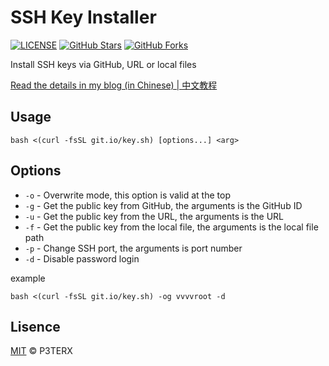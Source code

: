 # SSH Key Installer

[![LICENSE](https://img.shields.io/github/license/mashape/apistatus.svg?style=flat-square&label=LICENSE)](https://github.com/P3TERX/SSH_Key_Installer/blob/master/LICENSE)
[![GitHub Stars](https://img.shields.io/github/stars/P3TERX/SSH_Key_Installer.svg?style=flat-square&label=Stars)](https://github.com/P3TERX/SSH_Key_Installer/stargazers)
[![GitHub Forks](https://img.shields.io/github/forks/P3TERX/SSH_Key_Installer.svg?style=flat-square&label=Forks)](https://github.com/P3TERX/SSH_Key_Installer/fork)

Install SSH keys via GitHub, URL or local files

[Read the details in my blog (in Chinese) | 中文教程](https://p3terx.com/archives/ssh-key-installer.html)

## Usage

```
bash <(curl -fsSL git.io/key.sh) [options...] <arg>
```

## Options

* `-o` - Overwrite mode, this option is valid at the top
* `-g` - Get the public key from GitHub, the arguments is the GitHub ID
* `-u` - Get the public key from the URL, the arguments is the URL
* `-f` - Get the public key from the local file, the arguments is the local file path
* `-p` - Change SSH port, the arguments is port number
* `-d` - Disable password login

example

```
bash <(curl -fsSL git.io/key.sh) -og vvvvroot -d
```
## Lisence

[MIT](https://github.com/P3TERX/SSH_Key_Installer/blob/master/LICENSE) © P3TERX
